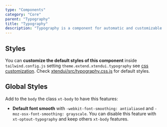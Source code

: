 ```yaml
---
type: "Components"
category: "Core"
parent: "Typography"
title: "Typography"
description: "Typography is a component for automatic and customizable styling of blank html content tags."
---
```


## Styles

You can **customize the default styles of this component** inside `tailwind.config.js` setting `theme.extend.xtendui.typography` see [css customization](/components/global/preset#customization). Check [xtendui/src/typography.css.js](https://github.com/xtendui/xtendui/blob/master/src/typography.css.js) for default styles.

## Global Styles

Add to the `body` the class `xt-body` to have this features:

* **Default font smooth** with `-webkit-font-smoothing: antialiased` and `-moz-osx-font-smoothing: grayscale`. You can disable this feature with `xt-optout-typography` and keep others `xt-body` features.
